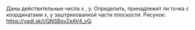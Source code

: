 Даны действительные числа х , у. Определить, принадлежит ли точка с координатами х, у заштрихованной части плоскости. Рисунок: https://yadi.sk/i/QNSBsvZeAV4_vQ.
